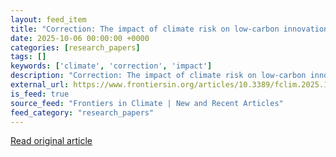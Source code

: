 ```yaml
---
layout: feed_item
title: "Correction: The impact of climate risk on low-carbon innovation: evidence from listed companies in China"
date: 2025-10-06 00:00:00 +0000
categories: [research_papers]
tags: []
keywords: ['climate', 'correction', 'impact']
description: "Correction: The impact of climate risk on low-carbon innovation: evidence from listed companies in China"
external_url: https://www.frontiersin.org/articles/10.3389/fclim.2025.1708988
is_feed: true
source_feed: "Frontiers in Climate | New and Recent Articles"
feed_category: "research_papers"
---
```




[Read original article](https://www.frontiersin.org/articles/10.3389/fclim.2025.1708988)
